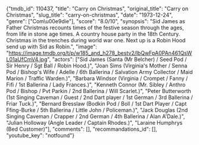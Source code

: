 {"tmdb_id": 110437, "title": "Carry on Christmas", "original_title": "Carry on Christmas", "slug_title": "carry-on-christmas", "date": "1973-12-24", "genre": ["Com\u00e9die"], "score": "8.0/10", "synopsis": "Sid James as Father Christmas recounts times of the festive season through the ages, from life in stone age times. A country house party in the 18th Century. Christmas in the trenches during world war one. Next up is a Robin Hood send up with Sid as Robin.", "image": "https://image.tmdb.org/t/p/w185_and_h278_bestv2/lbQwFpA0PAn461QsWL01aUfCmV4.jpg", "actors": ["Sid James (Santa (Mr Belcher) / Seed Pod / Sir Henry / Sgt Ball / Robin Hood.)", "Joan Sims (Virginia's Mother / Senna Pod / Bishop's Wife / Adelle / 6th Ballerina / Salvation Army Collector / Maid Marion / Traffic Warden.)", "Barbara Windsor (Virginia / Crompet / Fanny / Fifi / 1st Ballerina / Lady Frances.)", "Kenneth Connor (Mr. Sibley / Anthro Pod / Bishop / Pvt Parkin / 2nd Ballerina / Will Scarlet.)", "Peter Butterworth (1st Singing Caveman / Guest / 2nd Dart player / 1st German / 3rd Ballerina / Friar Tuck.)", "Bernard Bresslaw (Bodkin Pod / Boll / 1st Dart Player / Capt Ffing-Burke / 5th Ballerina / Little John / Policeman.)", "Jack Douglas (2nd Singing Caveman / Crapper / 2nd German / 4th Ballerina / Alan A'Dale.)", "Julian Holloway (Angle Leader / Captain Rhodes.)", "Laraine Humphrys (Bed Customer)"], "comments": [], "recommandations_id": [], "youtube_key": "notfound"}